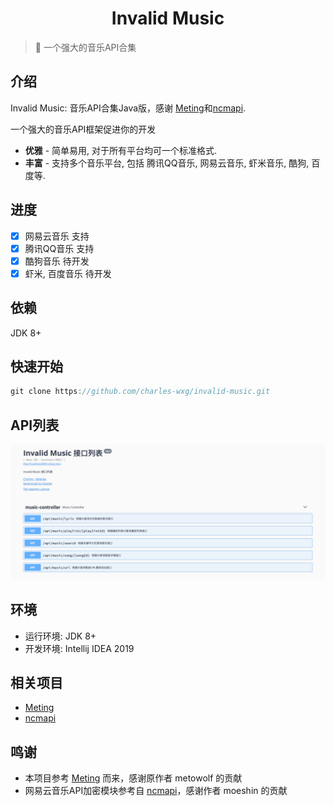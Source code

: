 <h1 align="center">Invalid Music</h1>

> :cake: 一个强大的音乐API合集

## 介绍

Invalid Music: 音乐API合集Java版，感谢 <a href="https://github.com/metowolf/Meting" target="_blank">Meting</a>和<a href="https://github.com/moeshin/ncmapi" target="_blank">ncmapi</a>.   

一个强大的音乐API框架促进你的开发
 + **优雅** - 简单易用, 对于所有平台均可一个标准格式.
 + **丰富** - 支持多个音乐平台, 包括 腾讯QQ音乐, 网易云音乐, 虾米音乐, 酷狗, 百度等.
 
## 进度

- [x] 网易云音乐 支持
- [x] 腾讯QQ音乐 支持
- [x] 酷狗音乐 待开发
- [x] 虾米, 百度音乐 待开发 

## 依赖

JDK 8+

## 快速开始

```csharp
git clone https://github.com/charles-wxg/invalid-music.git
```

## API列表

<p align="center">
<img src="docs/images/screenshot.png" alt="InvalidMusic">
</p>

## 环境

- 运行环境: JDK 8+    
- 开发环境: Intellij IDEA 2019

## 相关项目

- [Meting](https://github.com/metowolf/Meting)
- [ncmapi](https://github.com/moeshin/ncmapi)
 
## 鸣谢

- 本项目参考 <a href="https://github.com/metowolf/Meting" target="_blank">Meting</a> 而来，感谢原作者 metowolf 的贡献
- 网易云音乐API加密模块参考自 <a href="https://github.com/moeshin/ncmapi" target="_blank">ncmapi</a>，感谢作者 moeshin 的贡献

